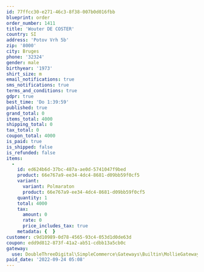 ```yaml
---
id: 77ffcc30-e271-46c3-8f38-007b0d016fbb
blueprint: order
order_number: 1411
title: 'Wouter DE COSTER'
country: SI
address: 'Potov Vrh 5b'
zip: '8000'
city: Bruges
phone: '32324'
gender: male
birthyear: '1973'
shirt_size: m
email_notifications: true
sms_notifications: true
terms_and_conditions: true
gdpr: true
best_time: 'Do 1:39:59'
published: true
grand_total: 0
items_total: 4000
shipping_total: 0
tax_total: 0
coupon_total: 4000
is_paid: true
is_shipped: false
is_refunded: false
items:
  -
    id: ed624b6d-37bc-487a-ae0d-5741047f9bed
    product: 66e767a9-ee34-4dc4-8681-d09bb59f0cf5
    variant:
      variant: Polmaraton
      product: 66e767a9-ee34-4dc4-8681-d09bb59f0cf5
    quantity: 1
    total: 4000
    tax:
      amount: 0
      rate: 0
      price_includes_tax: true
    metadata: {  }
customer: c9d10989-0d78-4565-93c4-053d1d0de63d
coupon: edd9d812-873f-41a2-ab51-cdbb13a5cb0c
gateway:
  use: DoubleThreeDigital\SimpleCommerce\Gateways\Builtin\MollieGateway
paid_date: '2022-09-24 05:08'
---
```

